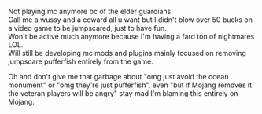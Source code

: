 Not playing mc anymore bc of the elder guardians.  
Call me a wussy and a coward all u want but I didn't blow over 50 bucks on a video game to be jumpscared, just to have fun.     
Won't be active much anymore because I'm having a fard ton of nightmares LOL.  
Will still be developing mc mods and plugins mainly focused on removing jumpscare pufferfish entirely from the game.  

Oh and don't give me that garbage about "omg just avoid the ocean monument" or "omg they're just pufferfish", even "but if Mojang removes it the veteran players will be angry" stay mad I'm blaming this entirely on Mojang.  
